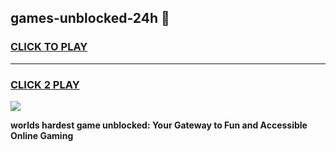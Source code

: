
## games-unblocked-24h 👋
<h3>
<a href="https://premium.freeplayer.one?title=games-unblocked-24h&ref=14F">CLICK TO PLAY</a></h3>
<hr>

<h3>
<a href="https://premium.freeplayer.one?title=games-unblocked-24h&ref=14F">CLICK 2 PLAY</a>
  
</h3>

<a href="https://premium.freeplayer.one?title=games-unblocked-24h&ref=12F/"><img src="https://clearcache.store/games.png"></a>


**worlds hardest game unblocked: Your Gateway to Fun and Accessible Online Gaming**
